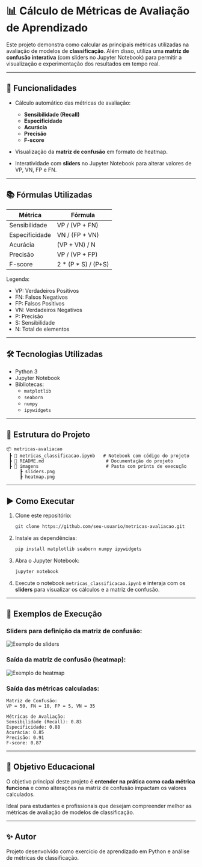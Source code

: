 # 📊 Cálculo de Métricas de Avaliação de Aprendizado

Este projeto demonstra como calcular as principais métricas utilizadas na avaliação de modelos de **classificação**. Além disso, utiliza uma **matriz de confusão interativa** (com sliders no Jupyter Notebook) para permitir a visualização e experimentação dos resultados em tempo real.

---

## 🚀 Funcionalidades

- Cálculo automático das métricas de avaliação:
    - **Sensibilidade (Recall)**
    - **Especificidade**
    - **Acurácia**
    - **Precisão**
    - **F-score**
        
- Visualização da **matriz de confusão** em formato de heatmap.
    
- Interatividade com **sliders** no Jupyter Notebook para alterar valores de VP, VN, FP e FN.
---

## 📚 Fórmulas Utilizadas

|Métrica|Fórmula|
|---|---|
|Sensibilidade|VP / (VP + FN)|
|Especificidade|VN / (FP + VN)|
|Acurácia|(VP + VN) / N|
|Precisão|VP / (VP + FP)|
|F-score|2 * (P * S) / (P+S)|

Legenda:

- VP: Verdadeiros Positivos
- FN: Falsos Negativos
- FP: Falsos Positivos
- VN: Verdadeiros Negativos
- P: Precisão
- S: Sensibilidade
- N: Total de elementos

---

## 🛠️ Tecnologias Utilizadas

- Python 3
- Jupyter Notebook
- Bibliotecas:
    - `matplotlib`
    - `seaborn`
    - `numpy`
    - `ipywidgets`

---

## 📂 Estrutura do Projeto

```
📦 metricas-avaliacao
 ┣ 📜 metricas_classificacao.ipynb   # Notebook com código do projeto
 ┣ 📜 README.md                       # Documentação do projeto
 ┣ 📂 imagens                         # Pasta com prints de execução
     ┣ sliders.png
     ┣ heatmap.png
```

---

## ▶️ Como Executar

1. Clone este repositório:
    
    ```bash
    git clone https://github.com/seu-usuario/metricas-avaliacao.git
    ```
    
2. Instale as dependências:
    
    ```bash
    pip install matplotlib seaborn numpy ipywidgets
    ```
    
3. Abra o Jupyter Notebook:
    
    ```bash
    jupyter notebook
    ```
    
4. Execute o notebook `metricas_classificacao.ipynb` e interaja com os **sliders** para visualizar os cálculos e a matriz de confusão.
    

---

## 📸 Exemplos de Execução

### Sliders para definição da matriz de confusão:

![Exemplo de sliders](https://chatgpt.com/c/imagens/sliders.png)

### Saída da matriz de confusão (heatmap):

![Exemplo de heatmap](https://chatgpt.com/c/imagens/heatmap.png)

### Saída das métricas calculadas:

```
Matriz de Confusão:
VP = 50, FN = 10, FP = 5, VN = 35

Métricas de Avaliação:
Sensibilidade (Recall): 0.83
Especificidade: 0.88
Acurácia: 0.85
Precisão: 0.91
F-score: 0.87
```

---

## 📖 Objetivo Educacional

O objetivo principal deste projeto é **entender na prática como cada métrica funciona** e como alterações na matriz de confusão impactam os valores calculados.

Ideal para estudantes e profissionais que desejam compreender melhor as métricas de avaliação de modelos de classificação.

---

## ✨ Autor

Projeto desenvolvido como exercício de aprendizado em Python e análise de métricas de classificação.
